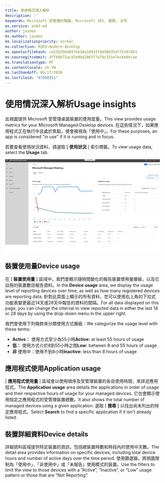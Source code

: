 ```yaml
---
title: 使用情況深入解析
description: ''
keywords: Microsoft 受管理的電腦, Microsoft 365, 服務, 文件
ms.service: m365-md
author: jaimeo
ms.author: jaimeo
ms.localizationpriority: normal
ms.collection: M365-modern-desktop
ms.openlocfilehash: ce23825bd847e610a1d933f4d50635aff4107db3
ms.sourcegitcommit: dffb9b72acd2e0bd286ff7e79c251e7ec6e8ecae
ms.translationtype: MT
ms.contentlocale: zh-TW
ms.lasthandoff: 09/17/2020
ms.locfileid: "47950351"
---
```

# <a name="usage-insights"></a><span data-ttu-id="d5349-103">使用情況深入解析</span><span class="sxs-lookup"><span data-stu-id="d5349-103">Usage insights</span></span>
<span data-ttu-id="d5349-104">此視圖提供 Microsoft 受管理桌面裝置的使用度量。</span><span class="sxs-lookup"><span data-stu-id="d5349-104">This view provides usage metrics for your Microsoft Managed Desktop devices.</span></span> <span data-ttu-id="d5349-105">在這些情況下，如果應用程式正在執行中且處於焦點，便會被視為「使用中」。</span><span class="sxs-lookup"><span data-stu-id="d5349-105">For these purposes, an app is considered "in use" if it is running and in focus.</span></span>

<span data-ttu-id="d5349-106">若要查看使用狀況資料，請選取 [ **使用狀況** ] 索引標籤。</span><span class="sxs-lookup"><span data-stu-id="d5349-106">To view usage data, select the **Usage** tab.</span></span>

![使用狀況窗格。](../../media/insights_usage.png)

## <a name="device-usage"></a><span data-ttu-id="d5349-111">裝置使用量</span><span class="sxs-lookup"><span data-stu-id="d5349-111">Device usage</span></span>

<span data-ttu-id="d5349-112">在 [ **裝置使用量** ] 區域中，我們會顯示隨時間變化的報告裝置使用量層級，以及已註冊的裝置數目報告資料。</span><span class="sxs-lookup"><span data-stu-id="d5349-112">In the **Device usage** area, we display the usage level of reporting devices over time, as well as how many registered devices are reporting data.</span></span> <span data-ttu-id="d5349-113">針對此頁面上顯示的所有資料，您可以使用右上角的下拉式功能表變更最近14天或28天中報告的資料的間隔。</span><span class="sxs-lookup"><span data-stu-id="d5349-113">For all data displayed on this page, you can change the interval to view reported data in either the last 14 or 28 days by using the drop-down menu in the upper right.</span></span>

<span data-ttu-id="d5349-114">我們會使用下列條款來分類使用方式層級：</span><span class="sxs-lookup"><span data-stu-id="d5349-114">We categorize the usage level with these terms:</span></span>

- <span data-ttu-id="d5349-115">**Active：** 使用方式至少為55小時</span><span class="sxs-lookup"><span data-stu-id="d5349-115">**Active:** at least 55 hours of usage</span></span>
- <span data-ttu-id="d5349-116">**低：** 使用方式介於8到55小時之間</span><span class="sxs-lookup"><span data-stu-id="d5349-116">**Low:** between 8 and 55 hours of usage</span></span>
- <span data-ttu-id="d5349-117">**非** 使用中：使用不到8小時</span><span class="sxs-lookup"><span data-stu-id="d5349-117">**Inactive:** less than 8 hours of usage</span></span>




## <a name="application-usage"></a><span data-ttu-id="d5349-118">應用程式使用</span><span class="sxs-lookup"><span data-stu-id="d5349-118">Application usage</span></span>

<span data-ttu-id="d5349-119">[ **應用程式使用量** ] 區域會以使用順序及受管理裝置的各自使用時間，來詳述應用程式。</span><span class="sxs-lookup"><span data-stu-id="d5349-119">The **Application usage** area details the applications in order of usage and their respective hours of usage for your managed devices.</span></span> <span data-ttu-id="d5349-120">它也會顯示使用指定之應用程式的受管理裝置總數。</span><span class="sxs-lookup"><span data-stu-id="d5349-120">It also shows the total number of managed devices using a given application.</span></span> <span data-ttu-id="d5349-121">選取 [ **搜尋** ] 以找出尚未列出的特定應用程式。</span><span class="sxs-lookup"><span data-stu-id="d5349-121">Select **Search** to find a specific application if it isn't already listed.</span></span>


## <a name="device-details"></a><span data-ttu-id="d5349-122">裝置詳細資料</span><span class="sxs-lookup"><span data-stu-id="d5349-122">Device details</span></span>
<span data-ttu-id="d5349-123">詳細資料區域提供特定裝置的資訊，包括總裝置時數和時段內的使用中天數。</span><span class="sxs-lookup"><span data-stu-id="d5349-123">The detail area provides information on specific devices, including total device hours and number of active days over the time period.</span></span> <span data-ttu-id="d5349-124">使用篩選器，將視圖限制為「使用中」、「非使用中」或「未報告」使用模式的裝置。</span><span class="sxs-lookup"><span data-stu-id="d5349-124">Use the filters to limit the view to those devices with a “Active”, “Inactive”, or “Low” usage pattern or those that are “Not Reporting”.</span></span> 
